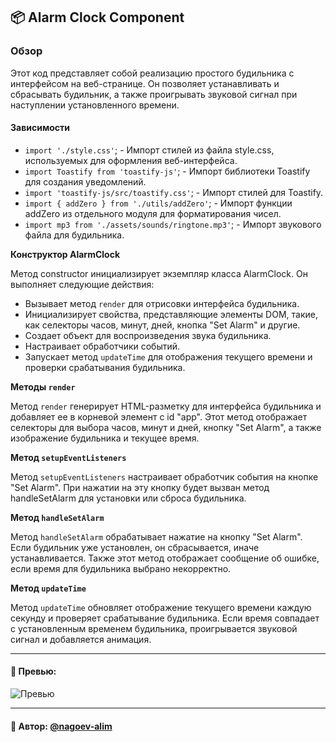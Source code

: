 ## 📦 Alarm Clock Component

### Обзор

Этот код представляет собой реализацию простого будильника с интерфейсом на веб-странице. Он позволяет устанавливать и сбрасывать будильник, а также проигрывать звуковой сигнал при наступлении установленного времени.

#### Зависимости
- `import './style.css'`; - Импорт стилей из файла style.css, используемых для оформления веб-интерфейса.
- `import Toastify from 'toastify-js'`; - Импорт библиотеки Toastify для создания уведомлений.
- `import 'toastify-js/src/toastify.css'`; - Импорт стилей для Toastify.
- `import { addZero } from './utils/addZero'`; - Импорт функции addZero из отдельного модуля для форматирования чисел.
- `import mp3 from './assets/sounds/ringtone.mp3'`; - Импорт звукового файла для будильника.

**Конструктор AlarmClock**

Метод constructor инициализирует экземпляр класса AlarmClock. Он выполняет следующие действия:
- Вызывает метод `render` для отрисовки интерфейса будильника.
- Инициализирует свойства, представляющие элементы DOM, такие, как селекторы часов, минут, дней, кнопка "Set Alarm" и другие.
- Создает объект для воспроизведения звука будильника.
- Настраивает обработчики событий.
- Запускает метод `updateTime` для отображения текущего времени и проверки срабатывания будильника.

**Методы `render`**

Метод `render` генерирует HTML-разметку для интерфейса будильника и добавляет ее в корневой элемент с id "app". Этот метод отображает селекторы для выбора часов, минут и дней, кнопку "Set Alarm", а также изображение будильника и текущее время.

**Метод `setupEventListeners`**

Метод `setupEventListeners` настраивает обработчик события на кнопке "Set Alarm". При нажатии на эту кнопку будет вызван метод handleSetAlarm для установки или сброса будильника.

**Метод `handleSetAlarm`**

Метод `handleSetAlarm` обрабатывает нажатие на кнопку "Set Alarm". Если будильник уже установлен, он сбрасывается, иначе устанавливается. Также этот метод отображает сообщение об ошибке, если время для будильника выбрано некорректно.

**Метод `updateTime`**

Метод `updateTime` обновляет отображение текущего времени каждую секунду и проверяет срабатывание будильника. Если время совпадает с установленным временем будильника, проигрывается звуковой сигнал и добавляется анимация.


---
#### 🌄 Превью:
![Превью](https://lh3.googleusercontent.com/drive-viewer/AITFw-yIwnHK9GX2MEhBz-WACPv-MoXZXBw9sBqy3IlHngoq8-CpxQPAxxfEoS-eCGlsMhMHKUF940xf4OsS4avQ1nrrMNMr=s1600)


-----
#### 🙌 Автор: [@nagoev-alim](https://github.com/nagoev-alim)

